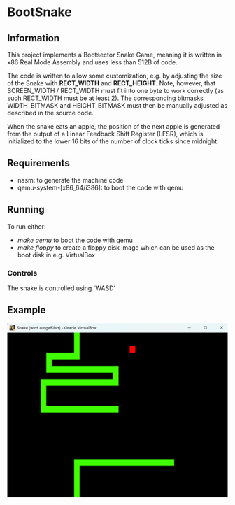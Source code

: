 # BootSnake

## Information

This project implements a Bootsector Snake Game, meaning it is written in x86 Real Mode Assembly and uses less than 512B of code.

The code is written to allow some customization, e.g. by adjusting the size of the Snake with **RECT_WIDTH** and **RECT_HEIGHT**.
Note, however, that SCREEN_WIDTH / RECT_WIDTH must fit into one byte to work correctly (as such RECT_WIDTH must be at least 2). The corresponding bitmasks WIDTH_BITMASK and HEIGHT_BITMASK must then be manually adjusted as described in the source code.

When the snake eats an apple, the position of the next apple is generated from the output of a Linear Feedback Shift Register (LFSR), which is initialized to the lower 16 bits of the number of clock ticks since midnight.

## Requirements

- nasm: to generate the machine code
- qemu-system-[x86_64/i386]: to boot the code with qemu

## Running

To run either:
- *make qemu* to boot the code with qemu
- *make floppy* to create a floppy disk image which can be used as the boot disk in e.g. VirtualBox

### Controls

The snake is controlled using 'WASD'

## Example

![image](snake.png)
